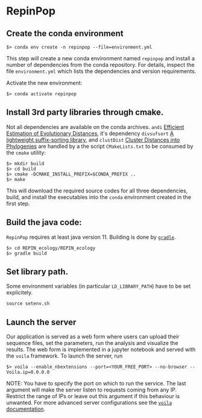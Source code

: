 # RepinPop

## Create the conda environment

```
$> conda env create -n repinpop --file=environment.yml
```

This step will create a new conda environment named `repinpop` and install a number of dependencies from the conda repository. For
details, inspect the file `environment.yml` which lists the dependencies and
version requirements. 

Activate the new environment:

```
$> conda activate repinpop
```




## Install 3rd party libraries through cmake.
Not all dependencies are available on the conda archives. `andi` [Efficient
Estimation of Evolutionary Distances](https://github.com/EvolBioInf/andi.git),
it's dependency `divsufsort` [A lightweight suffix-sorting library](https://github.com/y-256/libdivsufsort.git), and `clustDist` [Cluster Distances into Phylogenies](https://github.com/EvolBioInf/clustDist.git) are handled by a the script `CMakeLists.txt` to be consumed by the `cmake` utility:

```
$> mkdir build
$> cd build
$> cmake -DCMAKE_INSTALL_PREFIX=$CONDA_PREFIX ..
$> make
```

This will download the required source codes for all three dependencies, build,
and install the executables into the `conda` environment created in the first
step.

## Build the java code:
`RepinPop` requires at least java version 11. Building is done by
[`gradle`](https://gradle.org).

```
$> cd REPIN_ecology/REPIN_ecology
$> gradle build
```

## Set library path.
Some environment variables (in particular `LD_LIBRARY_PATH`) have to be set
explicitely. 

```
source setenv.sh
```

## Launch the server
Our application is served as a web form where users can upload their sequence
files, set the parameters, run the analysis and visualize the results. The web
form is implemented in a jupyter notebook and served with the `voila` framework.
To launch the server, run

```
$> voila --enable_nbextensions --port=<YOUR_FREE_PORT> --no-browser --Voila.ip=0.0.0.0
```

NOTE: You have to specify the port on which to run the service. The last
argument will make the server listen to requests coming from any IP. Restrict
the range of IPs or leave out this argument if this behaviour is unwanted. For
more advanced server configurations see the [`voila`
documentation](https://voila.readthedocs.io/en/stable/deploy.html).




